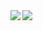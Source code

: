 <a href="https://github.com/conao3">
  <img align="left" src="https://github-readme-stats.vercel.app/api?username=conao3&show_icons=true&theme=dracula" />
</a>
<a href="https://github.com/conao3">
  <img align="left" src="https://github-readme-stats.vercel.app/api/top-langs/?username=conao3&layout=compact&show_icons=true&theme=dracula" />
</a>
